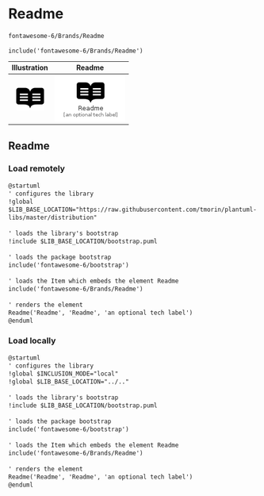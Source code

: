# Readme


```text
fontawesome-6/Brands/Readme
```

```text
include('fontawesome-6/Brands/Readme')
```



| Illustration | Readme |
| :---: | :---: |
| ![illustration for Illustration](../../fontawesome-6/Brands/Readme.png) | ![illustration for Readme](../../fontawesome-6/Brands/Readme.Local.png) |




## Readme

### Load remotely
```plantuml
@startuml
' configures the library
!global $LIB_BASE_LOCATION="https://raw.githubusercontent.com/tmorin/plantuml-libs/master/distribution"

' loads the library's bootstrap
!include $LIB_BASE_LOCATION/bootstrap.puml

' loads the package bootstrap
include('fontawesome-6/bootstrap')

' loads the Item which embeds the element Readme
include('fontawesome-6/Brands/Readme')

' renders the element
Readme('Readme', 'Readme', 'an optional tech label')
@enduml
```

### Load locally
```plantuml
@startuml
' configures the library
!global $INCLUSION_MODE="local"
!global $LIB_BASE_LOCATION="../.."

' loads the library's bootstrap
!include $LIB_BASE_LOCATION/bootstrap.puml

' loads the package bootstrap
include('fontawesome-6/bootstrap')

' loads the Item which embeds the element Readme
include('fontawesome-6/Brands/Readme')

' renders the element
Readme('Readme', 'Readme', 'an optional tech label')
@enduml
```

